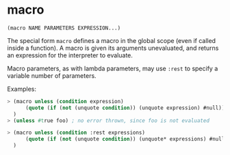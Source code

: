 # macro

`(macro NAME PARAMETERS EXPRESSION...)`

The special form `macro` defines a macro in the global scope (even if
called inside a function). A macro is given its arguments unevaluated,
and returns an expression for the interpreter to evaluate.

Macro parameters, as with lambda parameters, may use `:rest` to
specify a variable number of parameters.

Examples:

```lisp
> (macro unless (condition expression)
      (quote (if (not (unquote condition)) (unquote expression) #null))
  )
> (unless #true foo) ; no error thrown, since foo is not evaluated

> (macro unless (condition :rest expressions)
      (quote (if (not (unquote condition)) (unquote* expressions) #null))
  )
```
